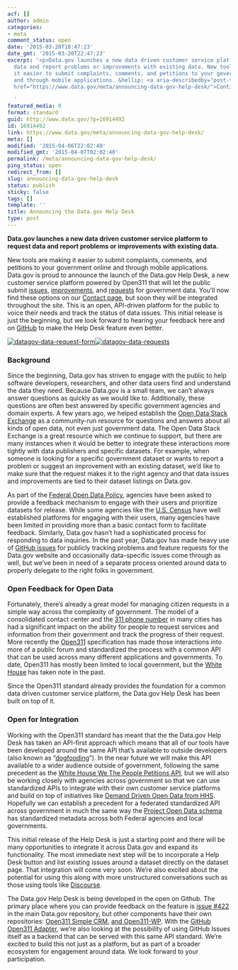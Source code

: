 ```yaml
---
acf: []
author: admin
categories:
- meta
comment_status: open
date: '2015-03-20T18:47:23'
date_gmt: '2015-03-20T22:47:23'
excerpt: '<p>Data.gov launches a new data driven customer service platform to request
  data and report problems or improvements with existing data. New tools are making
  it easier to submit complaints, comments, and petitions to your government online
  and through mobile applications. &hellip; <a aria-describedby="post-title-16914492"
  href="https://www.data.gov/meta/announcing-data-gov-help-desk/">Continued</a></p>

  '
featured_media: 0
format: standard
guid: http://www.data.gov/?p=16914492
id: 16914492
link: https://www.data.gov/meta/announcing-data-gov-help-desk/
meta: []
modified: '2015-04-06T22:02:40'
modified_gmt: '2015-04-07T02:02:40'
permalink: /meta/announcing-data-gov-help-desk/
ping_status: open
redirect_from: []
slug: announcing-data-gov-help-desk
status: publish
sticky: false
tags: []
template: ''
title: Announcing the Data.gov Help Desk
type: post
---
```

**Data.gov launches a new data driven customer service platform to request data and report problems or improvements with existing data.** 


New tools are making it easier to submit complaints, comments, and petitions to your government online and through mobile applications. Data.gov is proud to announce the launch of the Data.gov Help Desk, a new customer service platform powered by Open311 that will let the public submit [issues](/issue/), [improvements](/issue/), and [requests](/request/) for government data. You’ll now find these options on our [Contact page](https://www.data.gov/contact), but soon they will be integrated throughout the site. This is an open, API-driven platform for the public to voice their needs and track the status of data issues. This initial release is just the beginning, but we look forward to hearing your feedback here and on [GitHub](https://github.com/GSA/data.gov/issues/422) to make the Help Desk feature even better. 


[![datagov-data-request-form](https://s3.amazonaws.com/bsp-ocsit-prod-east-appdata/datagov/wordpress/2015/03/datagov-data-request-form-1024x883.png)](/request/)[![datagov-data-requests](https://s3.amazonaws.com/bsp-ocsit-prod-east-appdata/datagov/wordpress/2015/03/datagov-data-requests-1024x883.png)](/requests/)


### Background


Since the beginning, Data.gov has striven to engage with the public to help software developers, researchers, and other data users find and understand the data they need. Because Data.gov is a small team, we can’t always answer questions as quickly as we would like to. Additionally, these questions are often best answered by specific government agencies and domain experts. A few years ago, we helped establish the [Open Data Stack Exchange](http://opendata.stackexchange.com/) as a community-run resource for questions and answers about all kinds of open data, not even just government data. The Open Data Stack Exchange is a great resource which we continue to support, but there are many instances when it would be better to integrate these interactions more tightly with data publishers and specific datasets. For example, when someone is looking for a specific government dataset or wants to report a problem or suggest an improvement with an existing dataset, we’d like to make sure that the request makes it to the right agency and that data issues and improvements are tied to their dataset listings on Data.gov.


As part of the [Federal Open Data Policy](https://project-open-data.cio.gov/policy-memo/#c-create-a-process-to-engage-with-customers-to-help-facilitate-and-prioritize-data-release), agencies have been asked to provide a feedback mechanism to engage with their users and prioritize datasets for release. While some agencies like the [U.S. Census](https://ask.census.gov/newrequest.php) have well established platforms for engaging with their users, many agencies have been limited in providing more than a basic contact form to facilitate feedback. Similarly, Data.gov hasn’t had a sophisticated process for responding to data inquiries. In the past year, Data.gov has made heavy use of [GitHub issues](https://github.com/GSA/data.gov/issues) for publicly tracking problems and feature requests for the Data.gov website and occasionally data-specific issues come through as well, but we’ve been in need of a separate process oriented around data to properly delegate to the right folks in government. 


### Open Feedback for Open Data


Fortunately, there’s already a great model for managing citizen requests in a simple way across the complexity of government. The model of a consolidated contact center and the [311 phone number](http://en.wikipedia.org/wiki/3-1-1) in many cities has had a significant impact on the ability for people to request services and information from their government and track the progress of their request. More recently the [Open311](http://wiki.open311.org/GeoReport_v2/) specification has made those interactions into more of a public forum and standardized the process with a common API that can be used across many different applications and governments. To date, Open311 has mostly been limited to local government, but the [White House](https://www.whitehouse.gov/blog/2010/03/03/open-311) has taken note in the past. 


Since the Open311 standard already provides the foundation for a common data driven customer service platform, the Data.gov Help Desk has been built on top of it.


### Open for Integration


Working with the Open311 standard has meant that the the Data.gov Help Desk has taken an API-first approach which means that all of our tools have been developed around the same API that’s available to outside developers (also known as “[dogfooding](http://en.wikipedia.org/wiki/Eating_your_own_dog_food)”). In the near future we will make this API available to a wider audience outside of government, following the same precedent as the [White House We The People Petitions API](https://www.whitehouse.gov/blog/2014/10/23/new-we-people-write-api-and-what-it-means-you), but we will also be working closely with agencies across government so that we can use standardized APIs to integrate with their own customer service platforms and build on top of initiatives like [Demand Driven Open Data from HHS](http://www.hhs.gov/idealab/2015/03/16/identifying-harnessing-demand-drive-open-data/). Hopefully we can establish a precedent for a federated standardized API across government in much the same way the [Project Open Data schema](https://project-open-data.cio.gov/v1.1/schema/) has standardized metadata across both Federal agencies and local governments. 


This initial release of the Help Desk is just a starting point and there will be many opportunities to integrate it across Data.gov and expand its functionality. The most immediate next step will be to incorporate a Help Desk button and list existing issues around a dataset directly on the dataset page. That integration will come very soon. We’re also excited about the potential for using this along with more unstructured conversations such as those using tools like [Discourse](http://blog.pediacities.com/2015/02/talk-is-not-cheap/). 


The Data.gov Help Desk is being developed in the open on Github. The primary place where you can provide feedback on the feature is [issue #422](https://github.com/GSA/data.gov/issues/422) in the main Data.gov repository, but other components have their own repositories: [Open311 Simple CRM](https://github.com/GSA/open311-simple-crm), [and Open311-WP](https://github.com/GSA/wp-open311). With the [GitHub Open311 Adapter](https://github.com/GSA/open311-github), we’re also looking at the possibility of using GitHub Issues itself as a backend that can be served with this same API standard. We’re excited to build this not just as a platform, but as part of a broader ecosystem for engagement around data. We look forward to your participation. 


